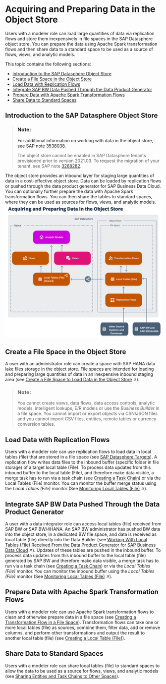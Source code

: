 <!-- loio2a6bc3f6d79b4c39a01b6d58d043fbaf -->

# Acquiring and Preparing Data in the Object Store

Users with a modeler role can load large quantities of data via replication flows and store them inexpensively in file spaces in the SAP Datasphere object store. You can prepare the data using Apache Spark transformation flows and then share data to a standard space to be used as a source of flows, views, and analytic models.

This topic contains the following sections:

-   [Introduction to the SAP Datasphere Object Store](acquiring-and-preparing-data-in-the-object-store-2a6bc3f.md#loio2a6bc3f6d79b4c39a01b6d58d043fbaf__section_intro_to_big_data)
-   [Create a File Space in the Object Store](acquiring-and-preparing-data-in-the-object-store-2a6bc3f.md#loio2a6bc3f6d79b4c39a01b6d58d043fbaf__section_create_file_space)
-   [Load Data with Replication Flows](acquiring-and-preparing-data-in-the-object-store-2a6bc3f.md#loio2a6bc3f6d79b4c39a01b6d58d043fbaf__section_load_big_data)
-   [Integrate SAP BW Data Pushed Through the Data Product Generator](acquiring-and-preparing-data-in-the-object-store-2a6bc3f.md#loio2a6bc3f6d79b4c39a01b6d58d043fbaf__section_load_BWData)
-   [Prepare Data with Apache Spark Transformation Flows](acquiring-and-preparing-data-in-the-object-store-2a6bc3f.md#loio2a6bc3f6d79b4c39a01b6d58d043fbaf__section_prepare_big_data)
-   [Share Data to Standard Spaces](acquiring-and-preparing-data-in-the-object-store-2a6bc3f.md#loio2a6bc3f6d79b4c39a01b6d58d043fbaf__section_share_big_data)



<a name="loio2a6bc3f6d79b4c39a01b6d58d043fbaf__section_intro_to_big_data"/>

## Introduction to the SAP Datasphere Object Store

> ### Note:  
> For additional information on working with data in the object store, see SAP note [3538038](https://me.sap.com/notes/3538038).
> 
> The object store cannot be enabled in SAP Datasphere tenants provisioned prior to version 2021.03. To request the migration of your tenant, see SAP note [3268282](https://me.sap.com/notes/3268282).

The object store provides an inbound layer for staging large quantities of data in a cost-effective object store. Data can be loaded by replication flows or pushed through the data product generator for SAP Business Data Cloud. You can optionally further prepare the data with Apache Spark transformation flows. You can then share the tables to standard spaces, where they can be used as sources for flows, views, and analytic models.![](images/Big_Data_with_BW_Data_Push_48daa3c.png)



<a name="loio2a6bc3f6d79b4c39a01b6d58d043fbaf__section_create_file_space"/>

## Create a File Space in the Object Store

A user with an administrator role can create a space with SAP HANA data lake files storage in the object store. File spaces are intended for loading and preparing large quantities of data in an inexpensive inbound staging area \(see [Create a File Space to Load Data in the Object Store](https://help.sap.com/viewer/935116dd7c324355803d4b85809cec97/DEV_CURRENT/en-US/947444683e524cfd9169d7671b72ba0c.html "Create a file space and allocate compute resources to it. File spaces are intended for loading and preparing large quantities of data in an inexpensive inbound staging area and are stored in the SAP Datasphere object store.") :arrow_upper_right:\).

> ### Note:  
> You cannot create views, data flows, data access controls, analytic models, intelligent lookups, E/R models or use the *Business Builder* in a file space. You cannot import or export objects via CSN/JSON files and you cannot import CSV files, entities, remote tables or currency conversion tables.



<a name="loio2a6bc3f6d79b4c39a01b6d58d043fbaf__section_load_big_data"/>

## Load Data with Replication Flows

Users with a modeler role can use replication flows to load data in local tables \(file\) that are stored in a file space \(see [SAP Datasphere Targets](sap-datasphere-targets-12c45eb.md)\). A replication flow writes data files to the inbound buffer \(specific folder in file storage\) of a target local table \(File\). To process data updates from this inbound buffer to the local table \(File\), and therefore make data visible, a merge task has to run via a task chain \(see [Creating a Task Chain](creating-a-task-chain-d1afbc2.md)\) or via the Local Tables \(File\) monitor. You can monitor the buffer merge status using the *Local Tables \(File\)* monitor \(See [Monitoring Local Tables (File)](https://help.sap.com/viewer/9f36ca35bc6145e4acdef6b4d852d560/DEV_CURRENT/en-US/6b2d0073a8684ee6a59d6f47d00ec895.html "Monitor your local tables (file). Check how and when they were last updated and if new data has still to be merged.") :arrow_upper_right:\).



<a name="loio2a6bc3f6d79b4c39a01b6d58d043fbaf__section_load_BWData"/>

## Integrate SAP BW Data Pushed Through the Data Product Generator

A user with a data integrator role can access local tables \(file\) received from SAP BW or SAP BW/4HANA. An SAP BW administrator has pushed BW data into the object store, in a dedicated BW file space, and data is received as local table \(file\) directly into the Data Builder \(see [Working With Local Tables (File) Received From the Data Product Generator for SAP Business Data Cloud](https://help.sap.com/viewer/9f36ca35bc6145e4acdef6b4d852d560/DEV_CURRENT/en-US/72a055fc7dad40079efa442ddd4b998e.html "An administrator in SAP BW or SAP BW/4HANA has pushed data into SAP Datasphere as a local table (file), and you now want to use it for your business case.") :arrow_upper_right:\). Updates of these tables are pushed in the inbound buffer. To process data updates from this inbound buffer to the local table \(file\) generated by SAP BW and therefore make data visible, a merge task has to run via a task chain \(see [Creating a Task Chain](creating-a-task-chain-d1afbc2.md)\) or via the *Local Tables \(File\)* monitor. You can monitor the inbound buffer using the *Local Tables \(File\)* monitor \(See [Monitoring Local Tables (File)](https://help.sap.com/viewer/9f36ca35bc6145e4acdef6b4d852d560/DEV_CURRENT/en-US/6b2d0073a8684ee6a59d6f47d00ec895.html "Monitor your local tables (file). Check how and when they were last updated and if new data has still to be merged.") :arrow_upper_right:\).



<a name="loio2a6bc3f6d79b4c39a01b6d58d043fbaf__section_prepare_big_data"/>

## Prepare Data with Apache Spark Transformation Flows

Users with a modeler role can use Apache Spark transformation flows to clean and otherwise prepare data in a file space \(see [Creating a Transformation Flow in a File Space](creating-a-transformation-flow-in-a-file-space-b917baf.md)\). Transformation flows can take one or more local tables \(file\) as sources, combine them, filter data, add or remove columns, and perform other transformations and output the result to another local table \(file\) \(see [Creating a Local Table \(File\)](creating-a-local-table-file-d21881b.md)\).



<a name="loio2a6bc3f6d79b4c39a01b6d58d043fbaf__section_share_big_data"/>

## Share Data to Standard Spaces

Users with a modeler role can share local tables \(file\) to standard spaces to allow the data to be used as a source for flows, views, and analytic models \(see [Sharing Entities and Task Chains to Other Spaces](../Creating-Finding-Sharing-Objects/sharing-entities-and-task-chains-to-other-spaces-64b318f.md)\).

